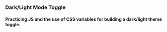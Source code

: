 ### Dark/Light Mode Toggle

#### Practicing JS and the use of CSS variables for building a dark/light theme toggle. 